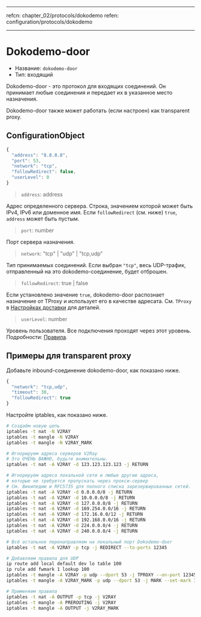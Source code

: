 * * *

refcn: chapter_02/protocols/dokodemo refen: configuration/protocols/dokodemo

* * *

# Dokodemo-door

* Название: `dokodemo-door`
* Тип: входящий

Dokodemo-door - это протокол для входящих соединений. Он принимает любые соединения и передает их в указанное место назначения.

Dokodemo-door также может работать (если настроен) как transparent proxy.

## ConfigurationObject

```javascript
{
  "address": "8.8.8.8",
  "port": 53,
  "network": "tcp",
  "followRedirect": false,
  "userLevel": 0
}
```

> `address`: address

Адрес определенного сервера. Строка, значением которой может быть IPv4, IPv6 или доменное имя. Если `followRedirect` (см. ниже) `true`, `address` может быть пустым.

> `port`: number

Порт сервера назначения.

> `network`: "tcp" | "udp" | "tcp,udp"

Тип принимаемых соединений. Если выбран ` "tcp" `, весь UDP-трафик, отправленный на это dokodemo-соединение, будет отброшен.

> `followRedirect`: true | false

Если установлено значение ` true `, dokodemo-door распознает назначение от TProxy и использует его в качестве адресата. См. `TProxy` в [Настройках доставки](../transport.md) для деталей.

> `userLevel`: number

Уровень пользователя. Все подключения проходят через этот уровень. Подробности: [Правила](../policy.md).

## Примеры для transparent proxy

Добавьте inbound-соединение dokodemo-door, как показано ниже.

```javascript
{
  "network": "tcp,udp",
  "timeout": 30,
  "followRedirect": true
}
```

Настройте iptables, как показано ниже.

```bash
# Создаём новую цепь
iptables -t nat -N V2RAY
iptables -t mangle -N V2RAY
iptables -t mangle -N V2RAY_MARK

# Игнорируем адреса серверов V2Ray
# Это ОЧЕНЬ ВАЖНО, будьте внимательны.
iptables -t nat -A V2RAY -d 123.123.123.123 -j RETURN

# Игнорируем адреса локальной сети и любые другие адреса,
# которые не требуется пропускать через прокси-сервер
# См. Википедию и RFC5735 для полного списка зарезервированных сетей.
iptables -t nat -A V2RAY -d 0.0.0.0/8 -j RETURN
iptables -t nat -A V2RAY -d 10.0.0.0/8 -j RETURN
iptables -t nat -A V2RAY -d 127.0.0.0/8 -j RETURN
iptables -t nat -A V2RAY -d 169.254.0.0/16 -j RETURN
iptables -t nat -A V2RAY -d 172.16.0.0/12 -j RETURN
iptables -t nat -A V2RAY -d 192.168.0.0/16 -j RETURN
iptables -t nat -A V2RAY -d 224.0.0.0/4 -j RETURN
iptables -t nat -A V2RAY -d 240.0.0.0/4 -j RETURN

# Всё остальное перенаправляем на локальный порт Dokodemo-door
iptables -t nat -A V2RAY -p tcp -j REDIRECT --to-ports 12345

# Добавляем правила для UDP
ip route add local default dev lo table 100
ip rule add fwmark 1 lookup 100
iptables -t mangle -A V2RAY -p udp --dport 53 -j TPROXY --on-port 12345 --tproxy-mark 0x01/0x01
iptables -t mangle -A V2RAY_MARK -p udp --dport 53 -j MARK --set-mark 1

# Применяем правила
iptables -t nat -A OUTPUT -p tcp -j V2RAY
iptables -t mangle -A PREROUTING -j V2RAY
iptables -t mangle -A OUTPUT -j V2RAY_MARK
```